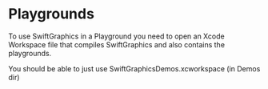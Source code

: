 # Playgrounds

To use SwiftGraphics in a Playground you need to open an Xcode Workspace file
that compiles SwiftGraphics and also contains the playgrounds.

You should be able to just use SwiftGraphicsDemos.xcworkspace (in Demos dir)